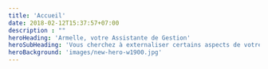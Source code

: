```yaml
---
title: 'Accueil'
date: 2018-02-12T15:37:57+07:00
description : ""
heroHeading: 'Armelle, votre Assistante de Gestion'
heroSubHeading: 'Vous cherchez à externaliser certains aspects de votre activité? Je vous offre un service personnalisé, sur site ou à distance'
heroBackground: 'images/new-hero-w1900.jpg'
---
```

